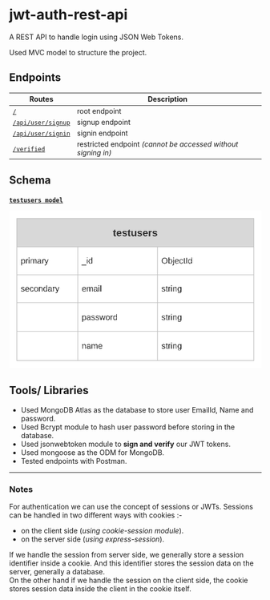 # jwt-auth-rest-api

A REST API to handle login using JSON Web Tokens.
 
Used MVC model to structure the project.


## Endpoints
| Routes                 | Description                                                   |
|------------------------|---------------------------------------------------------------|
|[`/`][0]                |root endpoint                                                  |
|[`/api/user/signup`][1] |signup endpoint                                                |
|[`/api/user/signin`][1] |signin endpoint                                                |
|[`/verified`][2]        |restricted endpoint *(cannot be accessed without signing in)*  |


## Schema
[**`testusers model`**][3]

![model][model]

## Tools/ Libraries
* Used MongoDB Atlas as the database to store user EmailId, Name and password.
* Used Bcrypt module to hash user password before storing in the database.
* Used jsonwebtoken module to **sign and verify** our JWT tokens.
* Used mongoose as the ODM for MongoDB.
* Tested endpoints with Postman.

---
### Notes
For authentication we can use the concept of sessions or JWTs.
Sessions can be handled in two different ways with cookies :-
* on the client side (*using cookie-session module*).
* on the server side (*using express-session*).

If we handle the session from server side, we generally store a session identifier inside a cookie. And this identifier stores the session data on the server, generally a database.  
On the other hand if we handle the session on the client side, the cookie stores session data inside the client in the cookie itself.

[0]: https://github.com/SagnikH/jwt-auth-rest-api/blob/master/index.js
[1]: https://github.com/SagnikH/jwt-auth-rest-api/blob/master/routers/authRoutes.js
[2]: https://github.com/SagnikH/jwt-auth-rest-api/blob/master/routers/verifiedRoutes.js
[3]: https://github.com/SagnikH/jwt-auth-rest-api/blob/master/models/user.js
[model]: https://github.com/SagnikH/jwt-auth-rest-api/blob/master/public/jwt-auth-model.svg
